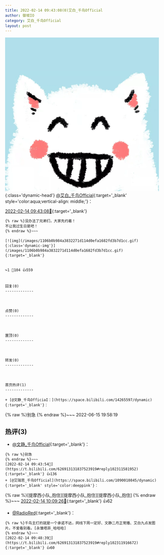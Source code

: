 ```yaml
---
title: 2022-02-14 09:43:08(0)艾白_千鸟Official
author: 御坂IO
category: 艾白_千鸟Official
layout: post
---
```


![img](/images/9ae8b9445fd0665cc014d9080156a45271be73c6.jpg){:class='dynamic-head'}
[@艾白_千鸟Official](https://space.bilibili.com/334537711/dynamic){:target='_blank' style='color:aqua;vertical-align: middle;'}：

[2022-02-14 09:43:08🔗](https://t.bilibili.com/626913131837523919){:target='_blank'}

~~~
{% raw %}没办法了兄弟们，大家先约着！
不让我过生日是吧！
{% endraw %}~~~

[![img](/images/1106b0b984a3832271d114d0efa1682fd3b7d1cc.gif){:class='dynamic-img'}](/images/1106b0b984a3832271d114d0efa1682fd3b7d1cc.gif){:target='_blank'}


↪️1 💬104 👍559


回复(0)
-------------



点赞(0)
-------------



置顶(0)
-------------



转发(0)
-------------



首页热评(1)
-------------

+ [@文静_千鸟OfficiaI：](https://space.bilibili.com/14265597/dynamic){:target='_blank'}：
~~~
{% raw %}别急
{% endraw %}~~~
2022-06-15 19:58:19


热评(3)
-------------

+ [@文静_千鸟OfficiaI](https://space.bilibili.com/14265597/dynamic){:target='_blank'}：
~~~
{% raw %}别急
{% endraw %}~~~
[2022-02-14 09:43:54🔗](https://t.bilibili.com/626913131837523919#reply102311581952){:target='_blank'} 👍136
+ [@艾瑞思_千鸟Official](https://space.bilibili.com/1090010845/dynamic){:target='_blank' style='color:deeppink'}：
~~~
{% raw %}[提摩西小队_抱住][提摩西小队_抱住][提摩西小队_抱住]
{% endraw %}~~~
[2022-02-14 10:09:26🔗](https://t.bilibili.com/626913131837523919#reply102313585120){:target='_blank'} 👍62
+ [@RadioRed](https://space.bilibili.com/297131100/dynamic){:target='_blank'}：
~~~
{% raw %}千鸟主打的就是一个承诺不达，网线下周一定好、文静二月正常播、艾白九点发图片。不爱看别看。[永雏塔菲_哈哈哈]
{% endraw %}~~~
[2022-02-14 09:48:39🔗](https://t.bilibili.com/626913131837523919#reply102311916672){:target='_blank'} 👍60


